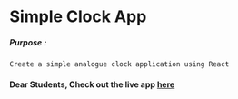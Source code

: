  # Simple Clock App

##### Purpose :
    Create a simple analogue clock application using React

#### Dear Students, Check out the live app [here](http://203.193.173.125/buildriseshine/reactjs/simple-clock/)
